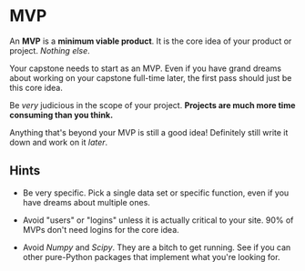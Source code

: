 # MVP

An **MVP** is a **minimum viable product**.
It is the core idea of your product or project.
_Nothing else_.

Your capstone needs to start as an MVP.
Even if you have grand dreams about working on your capstone full-time later, the first pass should just be this core idea.

Be _very_ judicious in the scope of your project.
**Projects are much more time consuming than you think.**

Anything that's beyond your MVP is still a good idea!
Definitely still write it down and work on it _later_.

## Hints

*   Be very specific.
    Pick a single data set or specific function, even if you have dreams about multiple ones.

*   Avoid "users" or "logins" unless it is actually critical to your site.
    90% of MVPs don't need logins for the core idea.

*   Avoid _Numpy_ and _Scipy_.
    They are a bitch to get running.
    See if you can other pure-Python packages that implement what you're looking for.
